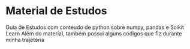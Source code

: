 # Material de Estudos
Guia de Estudos com conteudo de python sobre numpy, pandas e Scikit Learn
Além do material, também possui alguns códigos que fiz durante minha trajetória

